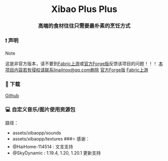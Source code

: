 <h1 align="center">Xibao Plus Plus</h1>
<h3 align="center">高端的食材往往只需要最朴素的烹饪方式</h3>

### ❗️ 声明
> [!NOTE]
> 这是非官方版本，请不要到[Fabric上游](https://github.com/GregTaoo/Xibao-Plus-Plus/)或[官方Forge版](https://github.com/teaconmc/xibao)反馈该项目的问题！！！
> 本项目内容若有侵权请联系linailnox@qq.com删除
[官方Forge版](https://github.com/teaconmc/xibao)
[Fabric上游](https://github.com/GregTaoo/Xibao-Plus-Plus/)
### 🚀 下载
[Github](https://github.com/Linailnox/Xibao-Plus-Plus/releases/last/)
### 💻 自定义音乐/图片使用资源包
路径：
- assets/xibaopp/sounds
- assets/xibaopp/textures
###⭐️ 感谢：
- @HaiHome-114514 : 文言支持
- @SkyDynamic : 1.19.4, 1.20, 1.20.1 更新支持
